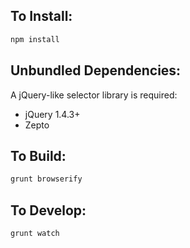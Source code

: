 To Install:
-----------

```bash
npm install
```

Unbundled Dependencies:
-----------------------

A jQuery-like selector library is required:
- jQuery 1.4.3+
- Zepto

To Build:
---------

```bash
grunt browserify
```

To Develop:
-----------

```bash
grunt watch
```
